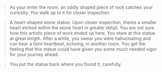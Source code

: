 >As your enter the room, an oddly shaped piece of rock catches your curiosity.
You walk up to it for closer inspection.

> A heart-shaped stone statue. Upon closer inspection, theres a smaller heart
etched within the stone heart in greater detail. You are not sure how this 
artistic piece of work ended up here. You stare at this statue at great length.
After a while, you swear you were hallucinating and can hear a faint heartbeat,
echoing, in another room. You get the feeling that this statue could have given
you some much needed vigor for your journey ahead.

>You put the statue back where you found it, carefully.
